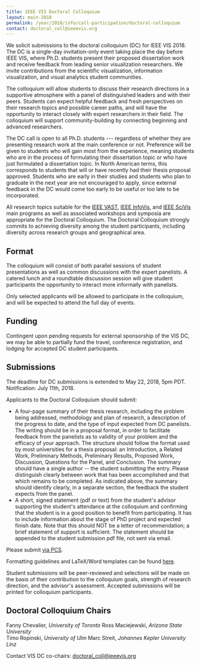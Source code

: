 ```yaml
---
title: IEEE VIS Doctoral Colloquium
layout: main-2018
permalink: /year/2018/info/call-participation/doctoral-colloquium
contact: doctoral_coll@ieeevis.org
---
```


We solicit submissions to the doctoral colloquium (DC) for IEEE VIS 2018. The DC is a single-day invitation-only event taking place the day before IEEE VIS, where Ph.D. students present their proposed dissertation work and receive feedback from leading senior visualization researchers. We invite contributions from the scientific visualization, information visualization, and visual analytics student communities.

The colloquium will allow students to discuss their research directions in a supportive atmosphere with a panel of distinguished leaders and with their peers. Students can expect helpful feedback and fresh perspectives on their research topics and possible career paths, and will have the opportunity to interact closely with expert researchers in their field. The colloquium will support community-building by connecting beginning and advanced researchers.

The DC call is open to all Ph.D. students --- regardless of whether they are presenting research work at the main conference or not. Preference will be given to students who will gain most from the experience, meaning students who are in the process of formulating their dissertation topic or who have just formulated a dissertation topic.   In North American terms, this corresponds to students that will or have recently had their thesis proposal approved. Students who are early in their studies and students who plan to graduate in the next year are not encouraged to apply, since external feedback in the DC would come too early to be useful or too late to be incorporated.

All research topics suitable for the [IEEE VAST](vast-paper-types), [IEEE InfoVis](infovis-paper-types), and [IEEE SciVis](scivis-paper-types) main programs as well as associated workshops and symposia are appropriate for the Doctoral Colloquium. The Doctoral Colloquium strongly commits to achieving diversity among the student participants, including diversity across research groups and geographical area. 

## Format

The colloquium will consist of both parallel sessions of student presentations as well as common discussions with the expert panelists. A catered lunch and a roundtable discussion session will give student participants the opportunity to interact more informally with panelists.

Only selected applicants will be allowed to participate in the colloquium, and will be expected to attend the full day of events.

## Funding

Contingent upon pending requests for external sponsorship of the VIS DC, we may be able to partially fund the travel, conference registration, and lodging for accepted DC student participants.

## Submissions

The deadline for DC submissions is extended to May 22, 2018, 5pm PDT.  
Notification: July 11th, 2018.

Applicants to the Doctoral Colloquium should submit:

* A four-page summary of their thesis research, including the problem being addressed, methodology and plan of research, a description of the progress to date, and the type of input expected from DC panelists. The writing should be in a proposal format, in order to facilitate feedback from the panelists as to validity of your problem and the efficacy of your approach. The structure should follow the format used by most universities for a thesis proposal: an Introduction, a Related Work, Preliminary Methods, Preliminary Results, Proposed Work, Discussion, Questions for the Panel, and Conclusion. The summary should have a single author -- the student submitting the entry. Please distinguish clearly between work that has been accomplished and that which remains to be completed. As indicated above, the summary should identify clearly, in a separate section, the feedback the student expects from the panel.
* A short, signed statement (pdf or text) from the student's advisor supporting the student's attendance at the colloquium and confirming that the student is in a good position to benefit from participating. It has to include information about the stage of PhD project and expected finish date. Note that this should NOT be a letter of recommendation; a brief statement of support is sufficient. The statement should be appended to the student submission pdf file, not sent via email.

Please submit [via PCS](http://new.precisionconference.com/vgtc).

Formatting guidelines and LaTeX/Word templates can be found [here](http://junctionpublishing.org/vgtc/Tasks/camera.html).

Student submissions will be peer-reviewed and selections will be made on the basis of their contribution to the colloquium goals, strength of research direction, and the advisor's assessment. Accepted submissions will be printed for colloquium participants.

## Doctoral Colloquium Chairs

Fanny Chevalier, *University of Toronto*
Ross Maciejewski, *Arizona State University*  
Timo Ropinski, *University of Ulm*
Marc Streit, *Johannes Kepler University Linz*

Contact VIS DC co-chairs: [doctoral_coll@ieeevis.org](mailto:doctoral_coll@ieeevis.org)
